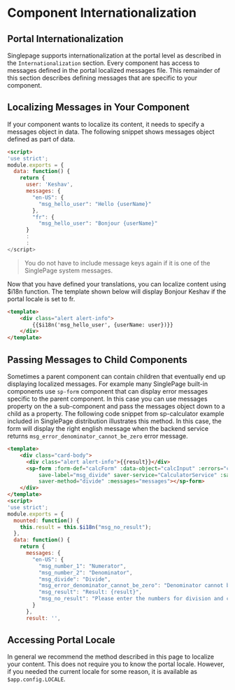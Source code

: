 # Component Internationalization
## Portal Internationalization
Singlepage supports internationalization at the portal level as described in the `Internationalization` section. Every component has access to messages defined in the portal localized messages file. This remainder of this section describes defining messages that are specific to your component.

## Localizing Messages in Your Component
If your component wants to localize its content, it needs to specify a messages object in data. The following snippet shows messages object defined as part of data.
```html
<script>
'use strict';
module.exports = {
  data: function() {
    return {
      user: 'Keshav',
      messages: {
        "en-US": {
          "msg_hello_user": "Hello {userName}"
        },
        "fr": {
          "msg_hello_user": "Bonjour {userName}"
      }
      :
      :
</script>
```
> You do not have to include message keys again if it is one of the SinglePage system messages. 

Now that you have defined your translations, you can localize content using $i18n function. The template shown below will display Bonjour Keshav if the portal locale is set to fr.
```html
<template>
    <div class="alert alert-info">
        {{$i18n('msg_hello_user', {userName: user})}}
    </div>
</template>
```
## Passing Messages to Child Components
Sometimes a parent component can contain children that eventually end up displaying localized messages. For example many SinglePage built-in components use `sp-form` component that can display error messages specific to the parent component. In this case you can use messages property on the a sub-component and pass the messages object down to a child as a property. The following code snippet from sp-calculator example included in SinglePage distribution illustrates this method. In this case, the form will display the right english message when the backend service returns `msg_error_denominator_cannot_be_zero` error message.
```html
<template>
    <div class="card-body">
      <div class="alert alert-info">{{result}}</div>
      <sp-form :form-def="calcForm" :data-object="calcInput" :errors="calcErrors" 
          save-label="msg_divide" saver-service="CalculatorService" :save-callback="calcSuccess"
          saver-method="divide" :messages="messages"></sp-form>
    </div>
</template>
<script>
'use strict';
module.exports = {
  mounted: function() {
    this.result = this.$i18n("msg_no_result");
  },
  data: function() {
    return {
      messages: {
        "en-US": {
          "msg_number_1": "Numerator",
          "msg_number_2": "Denominator",
          "msg_divide": "Divide",
          "msg_error_denominator_cannot_be_zero": "Denominator cannot be zero.",
          "msg_result": "Result: {result}",
          "msg_no_result": "Please enter the numbers for division and click Divide button."
        }
      },
      result: '',
```

## Accessing Portal Locale
In general we recommend the method described in this page to localize your content. This does not require you to know the portal locale. However, if you needed the current locale for some reason, it is available as `$app.config.LOCALE`.

